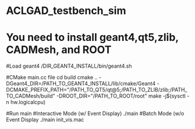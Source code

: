 # ACLGAD_testbench_sim

# You need to install geant4,qt5,zlib, CADMesh, and ROOT

#Load geant4 
/DIR_GEANT4_INSTALL/bin/geant4.sh

#CMake main.cc file
cd build
cmake .. -DGeant4_DIR=/PATH_TO_GEANT4_INSTALL/lib/cmake/Geant4  -DCMAKE_PREFIX_PATH="/PATH_TO_QT5/qt@5;/PATH_TO_ZLIB/zlib;/PATH_TO_CADMesh/build" -DROOT_DIR="/PATH_TO_ROOT/root"
make -j$(sysctl -n hw.logicalcpu)

#Run main
#Interactive Mode (w/ Event Display)
./main
#Batch Mode (w/o Event Display
./main init_vis.mac